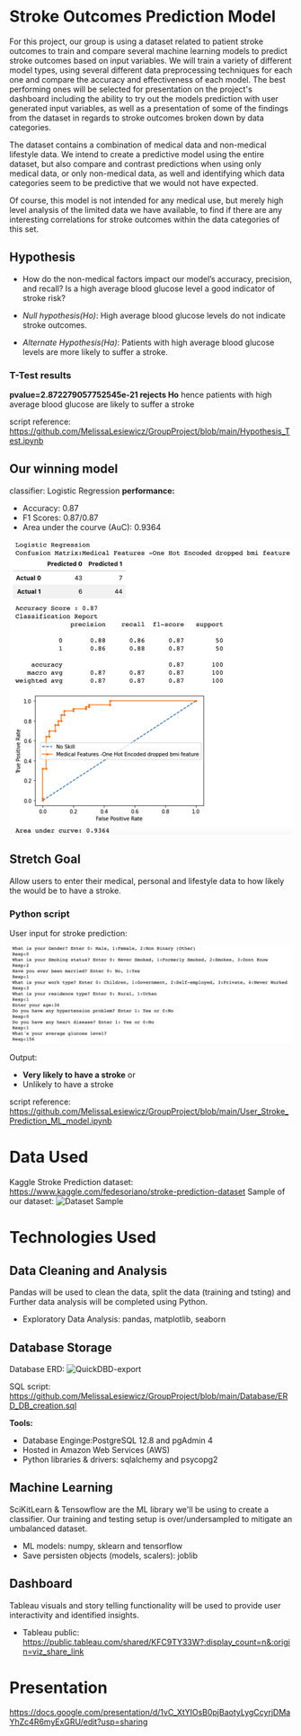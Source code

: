 

# Stroke Outcomes Prediction Model

For this project, our group is using a dataset related to patient stroke outcomes to train and compare several machine learning models to predict stroke outcomes based on input variables. We will train a variety of different model types, using several different data preprocessing techniques for each one and compare the accuracy and effectiveness of each model. The best performing ones will be selected for presentation on the project's dashboard including the ability to try out the models prediction with user generated input variables, as well as a presentation of some of the findings from the dataset in regards to stroke outcomes broken down by data categories.

The dataset contains a combination of medical data and non-medical lifestyle data. We intend to create a predictive model using the entire dataset, but also compare and contrast predictions when using only medical data, or only non-medical data, as well and identifying which data categories seem to be predictive that we would not have expected.

Of course, this model is not intended for any medical use, but merely high level analysis of the limited data we have available, to find if there are any interesting correlations for stroke outcomes within the data categories of this set.

## Hypothesis

- How do the non-medical factors impact our model’s accuracy, precision, and recall?
Is a high average blood glucose level a good indicator of stroke risk?

- *Null hypothesis(Ho)*: High average blood glucose levels do not indicate stroke outcomes.
- *Alternate Hypothesis(Ha)*: Patients with high average blood glucose levels are more likely to suffer a stroke.

### T-Test results

**pvalue=2.872279057752545e-21 rejects Ho** hence patients with high average blood glucose are likely to suffer a stroke


script reference: https://github.com/MelissaLesiewicz/GroupProject/blob/main/Hypothesis_Test.ipynb

## Our winning model 
classifier: Logistic Regression
**performance:**
- Accuracy: 0.87
- F1 Scores: 0.87/0.87
- Area under the courve (AuC): 0.9364

![Logistic Refression Stats](https://github.com/MelissaLesiewicz/GroupProject/blob/main/Images/LogisticRegression_AUC_0.93.png)


## Stretch Goal
Allow users to enter their medical, personal and lifestyle data to how likely the would be to have a stroke.

### Python script 

User input for stroke prediction:

![User Input](https://github.com/MelissaLesiewicz/GroupProject/blob/main/Images/ML_model_UserInput.png)

Output:

- **Very likely to have a stroke**
or
- Unlikely to have a stroke


script reference: https://github.com/MelissaLesiewicz/GroupProject/blob/main/User_Stroke_Prediction_ML_model.ipynb


# Data Used

Kaggle Stroke Prediction dataset: https://www.kaggle.com/fedesoriano/stroke-prediction-dataset
Sample of our dataset:
![Dataset Sample](https://user-images.githubusercontent.com/86027932/141658648-af4c5735-01f1-40b6-97e3-1f8d88a5c3f1.PNG)

# Technologies Used

## Data Cleaning and Analysis
Pandas will be used to clean the data, split the data (training and tsting) and Further data analysis will be completed using Python.

- Exploratory Data Analysis: pandas, matplotlib, seaborn

## Database Storage

Database ERD:
![QuickDBD-export](https://user-images.githubusercontent.com/86027932/141658675-42095895-4ae5-43ff-af67-31071984344a.png)

SQL script: https://github.com/MelissaLesiewicz/GroupProject/blob/main/Database/ERD_DB_creation.sql

**Tools:**
- Database Enginge:PostgreSQL 12.8 and pgAdmin 4 
- Hosted in Amazon Web Services (AWS)
- Python libraries & drivers: sqlalchemy and psycopg2

## Machine Learning
SciKitLearn & Tensowflow are the ML library we'll be using to create a classifier. Our training and testing setup is over/undersampled to mitigate an umbalanced dataset.

- ML models: numpy, sklearn and tensorflow 
- Save persisten objects (models, scalers): joblib

## Dashboard
Tableau visuals and story telling functionality will be used to provide user interactivity and identified insights.

- Tableau public: https://public.tableau.com/shared/KFC9TY33W?:display_count=n&:origin=viz_share_link

# Presentation
https://docs.google.com/presentation/d/1vC_XtYIOsB0pjBaotyLygCcyrjDMaYhZc4R6myExGRU/edit?usp=sharing
